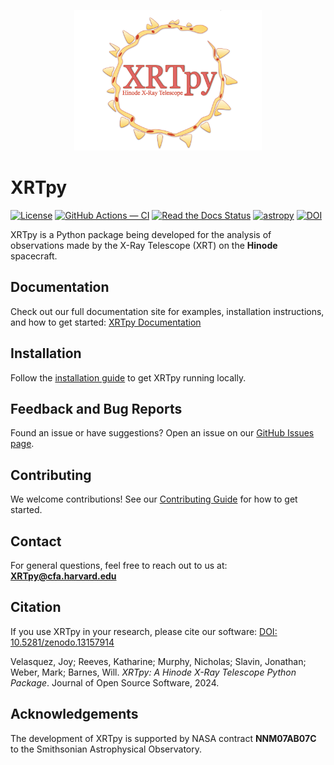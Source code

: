 <p align="center">
  <a href="http://xrtpy.readthedocs.io/en/latest/">
    <img src="docs/_static/images/XRTpy_logo.png" alt="XRTpy Logo" width="300"/>
  </a>
</p>

# XRTpy

[![License](https://img.shields.io/badge/License-BSD%202--Clause-blue.svg)](./LICENSE)
[![GitHub Actions — CI](https://github.com/HinodeXRT/xrtpy/workflows/CI/badge.svg)](https://github.com/HinodeXRT/xrtpy/actions?query=workflow%3ACI+branch%3Amain)
[![Read the Docs Status](https://readthedocs.org/projects/xrtpy/badge/?version=latest&logo=twitter)](http://xrtpy.readthedocs.io/en/latest/?badge=latest)
[![astropy](http://img.shields.io/badge/powered%20by-AstroPy-orange.svg?style=flat&logo=astropy)](http://www.astropy.org/)
[![DOI](https://zenodo.org/badge/DOI/10.5281/zenodo.13157914.svg)](https://doi.org/10.5281/zenodo.13157914)


XRTpy is a Python package being developed for the analysis of observations made by the X-Ray Telescope (XRT) on the **Hinode** spacecraft.

## Documentation

Check out our full documentation site for examples, installation instructions, and how to get started:
[XRTpy Documentation](https://xrtpy.readthedocs.io/en/latest/)


## Installation

Follow the [installation guide](https://xrtpy.readthedocs.io/en/latest/install.html) to get XRTpy running locally.


## Feedback and Bug Reports

Found an issue or have suggestions? Open an issue on our [GitHub Issues page](https://github.com/HinodeXRT/xrtpy/issues).


## Contributing

We welcome contributions!
See our [Contributing Guide](https://xrtpy.readthedocs.io/en/latest/contributing.html) for how to get started.


## Contact

For general questions, feel free to reach out to us at:
**XRTpy@cfa.harvard.edu**


## Citation

If you use XRTpy in your research, please cite our software:
[DOI: 10.5281/zenodo.13157914](https://doi.org/10.5281/zenodo.13157914)

Velasquez, Joy; Reeves, Katharine; Murphy, Nicholas; Slavin, Jonathan; Weber, Mark; Barnes, Will.
*XRTpy: A Hinode X-Ray Telescope Python Package*.
Journal of Open Source Software, 2024.


## Acknowledgements

The development of XRTpy is supported by NASA contract **NNM07AB07C** to the Smithsonian Astrophysical Observatory.
